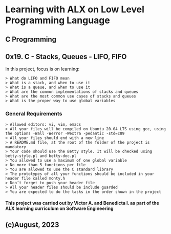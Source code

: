 # Learning with ALX on Low Level Programming Language
## C Programming
## 0x19. C - Stacks, Queues - LIFO, FIFO

In this project, focus is on learning:

	> What do LIFO and FIFO mean
	> What is a stack, and when to use it
	> What is a queue, and when to use it
	> What are the common implementations of stacks and queues
	> What are the most common use cases of stacks and queues
	> What is the proper way to use global variables

### General Requirements

	> Allowed editors: vi, vim, emacs
	> All your files will be compiled on Ubuntu 20.04 LTS using gcc, using the options -Wall -Werror -Wextra -pedantic -std=c89
	> All your files should end with a new line
	> A README.md file, at the root of the folder of the project is mandatory
	> Your code should use the Betty style. It will be checked using betty-style.pl and betty-doc.pl
	> You allowed to use a maximum of one global variable
	> No more than 5 functions per file
	> You are allowed to use the C standard library
	> The prototypes of all your functions should be included in your header file called monty.h
	> Don’t forget to push your header file
	> All your header files should be include guarded
	> You are expected to do the tasks in the order shown in the project

#### This project was carried out by Victor A. and Benedicta I. as part of the ALX learning curriculum on Software Engineering

## (c)August, 2023
